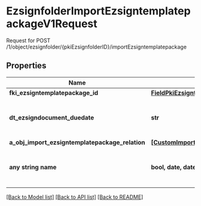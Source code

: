 # EzsignfolderImportEzsigntemplatepackageV1Request

Request for POST /1/object/ezsignfolder/{pkiEzsignfolderID}/importEzsigntemplatepackage

## Properties
Name | Type | Description | Notes
------------ | ------------- | ------------- | -------------
**fki_ezsigntemplatepackage_id** | [**FieldPkiEzsigntemplatepackageID**](FieldPkiEzsigntemplatepackageID.md) |  | 
**dt_ezsigndocument_duedate** | **str** | The maximum date and time at which the Ezsigndocument can be signed. | 
**a_obj_import_ezsigntemplatepackage_relation** | [**[CustomImportEzsigntemplatepackageRelationRequest]**](CustomImportEzsigntemplatepackageRelationRequest.md) |  | 
**any string name** | **bool, date, datetime, dict, float, int, list, str, none_type** | any string name can be used but the value must be the correct type | [optional]

[[Back to Model list]](../README.md#documentation-for-models) [[Back to API list]](../README.md#documentation-for-api-endpoints) [[Back to README]](../README.md)


